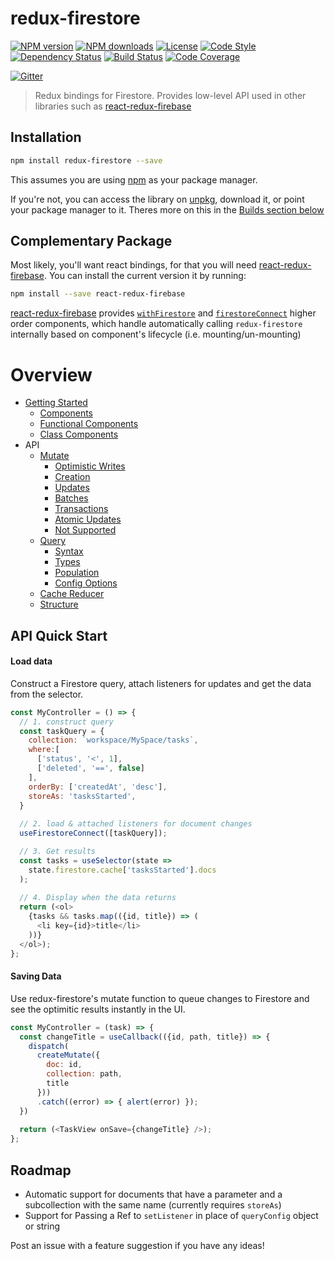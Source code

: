 # redux-firestore

[![NPM version][npm-image]][npm-url]
[![NPM downloads][npm-downloads-image]][npm-url]
[![License][license-image]][license-url]
[![Code Style][code-style-image]][code-style-url]
[![Dependency Status][daviddm-image]][daviddm-url]
[![Build Status][travis-image]][travis-url]
[![Code Coverage][coverage-image]][coverage-url]

[![Gitter][gitter-image]][gitter-url]

<!-- [![Quality][quality-image]][quality-url] -->

> Redux bindings for Firestore. Provides low-level API used in other libraries such as [react-redux-firebase](https://github.com/prescottprue/react-redux-firebase)

## Installation

```sh
npm install redux-firestore --save
```

This assumes you are using [npm](https://www.npmjs.com/) as your package manager.

If you're not, you can access the library on [unpkg](https://unpkg.com/redux-firestore@latest/dist/redux-firestore.min.js), download it, or point your package manager to it. Theres more on this in the [Builds section below](#builds)

## Complementary Package

Most likely, you'll want react bindings, for that you will need [react-redux-firebase](https://github.com/prescottprue/react-redux-firebase). You can install the current version it by running:

```sh
npm install --save react-redux-firebase
```

[react-redux-firebase](https://github.com/prescottprue/react-redux-firebase) provides [`withFirestore`](http://react-redux-firebase.com/docs/api/withFirestore.html) and [`firestoreConnect`](http://react-redux-firebase.com/docs/api/firestoreConnect.html) higher order components, which handle automatically calling `redux-firestore` internally based on component's lifecycle (i.e. mounting/un-mounting)

# Overview

- [Getting Started](./docs/getting-started.md)
  - [Components](./docs/getting-started.md#components)
  - [Functional Components](./docs/getting-started.md#functional-components)
  - [Class Components](./docs/getting-started.md#class-components)
- API
  - [Mutate](./docs/saving.md)
    - [Optimistic Writes](./docs/saving.md#optimistic-writes)
    - [Creation](./docs/saving.md#creation)
    - [Updates](./docs/saving.md#updates)
    - [Batches](./docs/saving.md#batching)
    - [Transactions](./docs/saving.md#transactions)
    - [Atomic Updates](./docs/saving.md#atomic-updates)
    - [Not Supported](./docs/saving.md#not-supported)
  - [Query](./docs/query.md)
    - [Syntax](./docs/query.md#syntax)
    - [Types](./docs/query.md#types)
    - [Population](./docs/query.md#population)
    - [Config Options](./docs/query.md#config-options)
  - [Cache Reducer](./docs/cache.md)
   - [Structure](./docs/cache.md#structure)

## API Quick Start

#### Load data

Construct a Firestore query, attach listeners for updates and get the data from the selector.

```js
const MyController = () => {
  // 1. construct query
  const taskQuery = {
    collection: `workspace/MySpace/tasks`,
    where:[
      ['status', '<', 1],
      ['deleted', '==', false]
    ],
    orderBy: ['createdAt', 'desc'],
    storeAs: 'tasksStarted',
  }
  
  // 2. load & attached listeners for document changes
  useFirestoreConnect([taskQuery]);

  // 3. Get results
  const tasks = useSelector(state => 
    state.firestore.cache['tasksStarted'].docs
  );
  
  // 4. Display when the data returns
  return (<ol>
    {tasks && tasks.map(({id, title}) => (
      <li key={id}>title</li>
    ))}
  </ol>);
};
```

#### Saving Data

Use redux-firestore's mutate function to queue changes to Firestore
and see the optimitic results instantly in the UI.

```js
const MyController = (task) => {
  const changeTitle = useCallback(({id, path, title}) => {
    dispatch(
      createMutate({
        doc: id, 
        collection: path, 
        title
      }))
      .catch((error) => { alert(error) });
  })
  
  return (<TaskView onSave={changeTitle} />);
};
```

## Roadmap

- Automatic support for documents that have a parameter and a subcollection with the same name (currently requires `storeAs`)
- Support for Passing a Ref to `setListener` in place of `queryConfig` object or string

Post an issue with a feature suggestion if you have any ideas!

[npm-image]: https://img.shields.io/npm/v/redux-firestore.svg?style=flat-square
[npm-url]: https://npmjs.org/package/redux-firestore
[npm-downloads-image]: https://img.shields.io/npm/dm/redux-firestore.svg?style=flat-square
[quality-image]: http://npm.packagequality.com/shield/redux-firestore.svg?style=flat-square
[quality-url]: https://packagequality.com/#?package=redux-firestore
[travis-image]: https://img.shields.io/travis/prescottprue/redux-firestore/master.svg?style=flat-square
[travis-url]: https://travis-ci.org/prescottprue/redux-firestore
[daviddm-image]: https://img.shields.io/david/prescottprue/redux-firestore.svg?style=flat-square
[daviddm-url]: https://david-dm.org/prescottprue/redux-firestore
[climate-image]: https://img.shields.io/codeclimate/github/prescottprue/redux-firestore.svg?style=flat-square
[climate-url]: https://codeclimate.com/github/prescottprue/redux-firestore
[coverage-image]: https://img.shields.io/codecov/c/github/prescottprue/redux-firestore.svg?style=flat-square
[coverage-url]: https://codecov.io/gh/prescottprue/redux-firestore
[license-image]: https://img.shields.io/npm/l/redux-firestore.svg?style=flat-square
[license-url]: https://github.com/prescottprue/redux-firestore/blob/master/LICENSE
[code-style-image]: https://img.shields.io/badge/code%20style-airbnb-blue.svg?style=flat-square
[code-style-url]: https://github.com/airbnb/javascript
[gitter-image]: https://img.shields.io/gitter/room/redux-firestore/gitter.svg?style=flat-square
[gitter-url]: https://gitter.im/redux-firestore/Lobby
